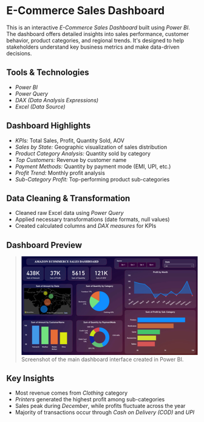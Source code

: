 # E-Commerce Sales Dashboard
This is an interactive *E-Commerce Sales Dashboard* built using *Power BI*.
The dashboard offers detailed insights into sales performance, customer behavior, product categories, and regional trends.
It's designed to help stakeholders understand key business metrics and make data-driven decisions.

## Tools & Technologies
- *Power BI*
- *Power Query*
- *DAX (Data Analysis Expressions)*
- *Excel (Data Source)*

## Dashboard Highlights

- *KPIs:* Total Sales, Profit, Quantity Sold, AOV
- *Sales by State:* Geographic visualization of sales distribution
- *Product Category Analysis:* Quantity sold by category
- *Top Customers:* Revenue by customer name
- *Payment Methods:* Quantity by payment mode (EMI, UPI, etc.)
- *Profit Trend:* Monthly profit analysis
- *Sub-Category Profit:* Top-performing product sub-categories

## Data Cleaning & Transformation
- Cleaned raw Excel data using *Power Query*
- Applied necessary transformations (date formats, null values)
- Created calculated columns and *DAX measures* for KPIs

## Dashboard Preview
> ![Dashboard Preview](dashboard-preview.png)
Screenshot of the main dashboard interface created in Power BI.

## Key Insights

- Most revenue comes from *Clothing* category
- *Printers* generated the highest profit among sub-categories
- Sales peak during *December*, while profits fluctuate across the year
- Majority of transactions occur through *Cash on Delivery (COD)* and *UPI*
